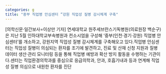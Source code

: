 ```yaml
---
categories: g
title: "중부 직업병 안심센터 “강원 직업성 질병 감시체계 구축"
---
```

[의학신문·일간보사=이상만 기자] 연세대학교 원주세브란스기독병원(의료원장 백순구)은 지난 5월 인하대학교부속병원과 컨소시엄을 구성해 ‘중부(인천·경기·강원) 직업병 안심센터’를 개소하고, 강원지역 직업성 질병 감시체계를 구축해오고 있다.직업병 안심센터는 직업성 질병이 의심되는 환자를 조기에 발견하고, 진료 및 산재 신청 지원과 질병 데이터 생산·관리 모니터링 등을 통해 직업병 예방과 확산 방지 활동을 수행하는 기관이다.센터는 직업환경의학과를 중심으로 응급의학과, 안과, 호흡기내과 등과 연계해 직업성 질병 의심으로 내원한 환자를 진단